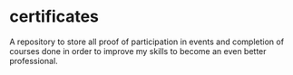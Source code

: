# certificates
A repository to store all proof of participation in events and completion of courses done in order to improve my skills to become an even better professional.
